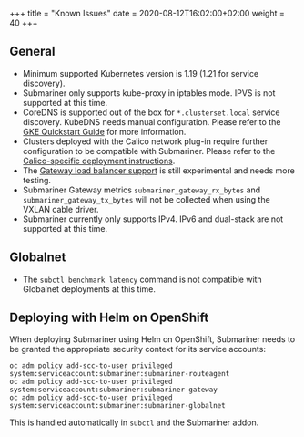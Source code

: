 +++
title = "Known Issues"
date = 2020-08-12T16:02:00+02:00
weight = 40
+++

## General

* Minimum supported Kubernetes version is 1.19 (1.21 for service discovery).
* Submariner only supports kube-proxy in iptables mode. IPVS is not supported at this time.
* CoreDNS is supported out of the box for `*.clusterset.local` service discovery. KubeDNS needs manual configuration. Please refer to the
[GKE Quickstart Guide](../../getting-started/quickstart/managed-kubernetes/gke/#final-workaround-for-kubedns) for more information.
* Clusters deployed with the Calico network plug-in require further configuration to be compatible with Submariner. Please refer to the
[Calico-specific deployment instructions](../deployment/calico/).
* The [Gateway load balancer support](../../getting-started/quickstart/openshift/gcp-lb/) is still experimental and needs more testing.
* Submariner Gateway metrics `submariner_gateway_rx_bytes` and `submariner_gateway_tx_bytes` will not be collected when using the
VXLAN cable driver.
* Submariner currently only supports IPv4. IPv6 and dual-stack are not supported at this time.

## Globalnet

* The `subctl benchmark latency` command is not compatible with Globalnet deployments at this time.

## Deploying with Helm on OpenShift

When deploying Submariner using Helm on OpenShift, Submariner needs to be granted the appropriate security context for its service accounts:

```shell
oc adm policy add-scc-to-user privileged system:serviceaccount:submariner:submariner-routeagent
oc adm policy add-scc-to-user privileged system:serviceaccount:submariner:submariner-gateway
oc adm policy add-scc-to-user privileged system:serviceaccount:submariner:submariner-globalnet
```

This is handled automatically in `subctl` and the Submariner addon.
